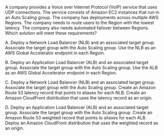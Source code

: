 A company provides a Voice over Internet Protocol (VoIP) service that uses UDP connections. The service consists of Amazon EC2 instances that run in an Auto Scaling group. The company has deployments across multiple AWS Regions. The company needs to route users to the Region with the lowest latency. The company also needs automated failover between Regions. Which solution will meet these requirements? 

A. Deploy a Network Load Balancer (NLB) and an associated target group. Associate the target group with the Auto Scaling group. Use the NLB as an AWS Global Accelerator endpoint in each Region. 

B. Deploy an Application Load Balancer (ALB) and an associated target group. Associate the target group with the Auto Scaling group. Use the ALB as an AWS Global Accelerator endpoint in each Region. 

C. Deploy a Network Load Balancer (NLB) and an associated target group. Associate the target group with the Auto Scaling group. Create an Amazon Route 53 latency record that points to aliases for each NLB. Create an Amazon CloudFront distribution that uses the latency record as an origin. 

D. Deploy an Application Load Balancer (ALB) and an associated target group. Associate the target group with the Auto Scaling group. Create an Amazon Route 53 weighted record that points to aliases for each ALB. Deploy an Amazon CloudFront distribution that uses the weighted record as an origin.
